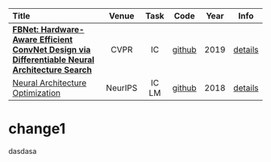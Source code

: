 | Title                                    |  Venue  | Task | Code | Year | Info |
| :-------------------------------------- | :-----: | :--: | :--: | :----: | :--: |
| [**FBNet: Hardware-Aware Efficient ConvNet Design via Differentiable Neural Architecture Search**](https://ieeexplore.ieee.org/document/8953587/) |  CVPR   | IC |  [github](https://github.com/facebookresearch/mobile-vision) | 2019 | [details](./info/Wu2019FBNet.md) |
| [Neural Architecture Optimization](http://papers.nips.cc/paper/8007-neural-architecture-optimization) | NeurIPS |  IC LM   | [github](https://github.com/renqianluo/NAO) | 2018 | [details](info/Luo2018Nerual.md) |

# change1

dasdasa